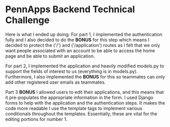 # PennApps Backend Technical Challenge
Here is what I ended up doing:
For part 1, I implemented the authentication fully and I also decided to do the <b>BONUS</b> for this step which means I decided to protect the ('/') and ('/application') routes as I felt that we only want people associated with an account to be able to access the home page and be able to submit an application.

For part 2, I implemented the application and heavily modified models.py to support the fields of interest to us (everything is in models.py). Furthermore, I also implemented the <b>BONUS</b> for this so teammates can only add other registered user emails as teammates.

Part 3 <b>BONUS</b>
I allowed users to edit their applications, and this means that it pre-populates the appropriate information in the form.
I used Django forms to help with the application and the authentication steps. It makes the code more readable
I use the template tags to implement various conditionals throughout the templates. Essentially, these are vital for the editing portions for number 1.

